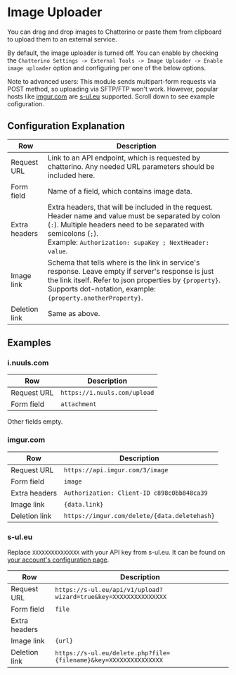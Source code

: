 # Image Uploader
You can drag and drop images to Chatterino or paste them from clipboard to upload them to an external service.

By default, the image uploader is turned off. You can enable by checking the `Chatterino Settings -> External Tools -> Image Uploader -> Enable image uploader` option and configuring per one of the below options.

Note to advanced users: This module sends multipart-form requests via POST method, so uploading via SFTP/FTP won't work.
However, popular hosts like [imgur.com](https://imgur.com) are [s-ul.eu](https://s-ul.eu) supported. Scroll down to see example cofiguration.

## Configuration Explanation
|Row|Description|
|-|-|
|Request URL|Link to an API endpoint, which is requested by chatterino. Any needed URL parameters should be included here.|
|Form field|Name of a field, which contains image data.|
|Extra headers|Extra headers, that will be included in the request. Header name and value must be separated by colon (`:`). Multiple headers need to be separated with semicolons (`;`).<br>Example: `Authorization: supaKey ; NextHeader: value`.|
|Image link|Schema that tells where is the link in service's response. Leave empty if server's response is just the link itself. Refer to json properties by `{property}`. Supports dot-notation, example: `{property.anotherProperty}`.|
|Deletion link|Same as above.|

## Examples
### i.nuuls.com

|Row|Description|
|-|-|
|Request URL|`https://i.nuuls.com/upload`|
|Form field|`attachment`|

Other fields empty.

### imgur.com
|Row|Description|
|-|-|
|Request URL|`https://api.imgur.com/3/image`|
|Form field|`image`|
|Extra headers|`Authorization: Client-ID c898c0bb848ca39`|
|Image link|`{data.link}`|
|Deletion link|`https://imgur.com/delete/{data.deletehash}`|

### s-ul.eu
Replace `XXXXXXXXXXXXXXX` with your API key from s-ul.eu. It can be found on [your account's configuration page](https://s-ul.eu/account/configurations).

|Row|Description|
|-|-|
|Request URL|`https://s-ul.eu/api/v1/upload?wizard=true&key=XXXXXXXXXXXXXXX`|
|Form field|`file`|
|Extra headers||
|Image link|`{url}`|
|Deletion link|`https://s-ul.eu/delete.php?file={filename}&key=XXXXXXXXXXXXXXX`|